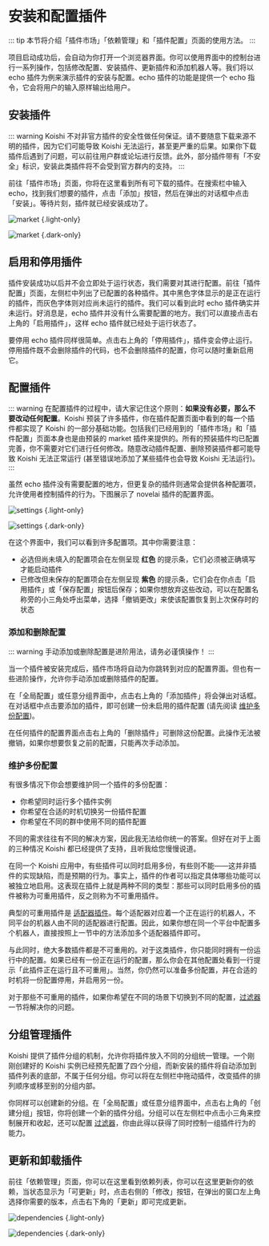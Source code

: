 # 安装和配置插件

::: tip
本节将介绍「插件市场」「依赖管理」和「插件配置」页面的使用方法。
:::

项目启动成功后，会自动为你打开一个浏览器界面。你可以使用界面中的控制台进行一系列操作，包括修改配置、安装插件、更新插件和添加机器人等。我们将以 echo 插件为例来演示插件的安装与配置。echo 插件的功能是提供一个 echo 指令，它会将用户的输入原样输出给用户。

## 安装插件

::: warning
Koishi 不对非官方插件的安全性做任何保证。请不要随意下载来源不明的插件，因为它们可能导致 Koishi 无法运行，甚至更严重的后果。如果你下载插件后遇到了问题，可以前往用户群或论坛进行反馈。此外，部分插件带有「不安全」标识，安装此类插件将不会受到官方群内的支持。
:::

前往「插件市场」页面，你将在这里看到所有可下载的插件。在搜索栏中输入 echo，找到我们想要的插件，点击「添加」按钮，然后在弹出的对话框中点击「安装」。等待片刻，插件就已经安装成功了。

![market](/manual/console/market_light.webp) {.light-only}

![market](/manual/console/market_dark.webp) {.dark-only}

## 启用和停用插件

插件安装成功以后并不会立即处于运行状态，我们需要对其进行配置。前往「插件配置」页面，左侧栏中列出了已配置的各种插件。其中黑色字体显示的是正在运行的插件，而灰色字体则对应尚未运行的插件。我们可以看到此时 echo 插件确实并未运行。好消息是，echo 插件并没有什么需要配置的地方。我们可以直接点击右上角的「启用插件」，这样 echo 插件就已经处于运行状态了。

<!-- echo -->

要停用 echo 插件同样很简单。点击右上角的「停用插件」，插件变会停止运行。停用插件既不会删除插件的代码，也不会删除插件的配置，你可以随时重新启用它。

## 配置插件

::: warning
在配置插件的过程中，请大家记住这个原则：**如果没有必要，那么不要改动任何配置**。Koishi 预装了许多插件，你在插件配置页面中看到的每一个插件都实现了 Koishi 的一部分基础功能。包括我们已经用到的「插件市场」和「插件配置」页面本身也是由预装的 market 插件来提供的。所有的预装插件均已配置完善，你不需要对它们进行任何修改。随意改动插件配置、删除预装插件都可能导致 Koishi 无法正常运行 (甚至错误地添加了某些插件也会导致 Koishi 无法运行)。
:::

虽然 echo 插件没有需要配置的地方，但更复杂的插件则通常会提供各种配置项，允许使用者控制插件的行为。下图展示了 novelai 插件的配置界面。

![settings](/manual/console/settings_light.webp) {.light-only}

![settings](/manual/console/settings_dark.webp) {.dark-only}

在这个界面中，我们可以看到许多配置项。其中你需要注意：

- 必选但尚未填入的配置项会在左侧呈现 <span style="font-weight: bold; color: var(--vp-c-red-light)">红色</span> 的提示条，它们必须被正确填写才能启动插件
- 已修改但未保存的配置项会在左侧呈现 <span style="font-weight: bold; color: var(--vp-c-brand)">紫色</span> 的提示条，它们会在你点击「启用插件」或「保存配置」按钮后保存；如果你想放弃这些改动，可以在配置名称旁的小三角处呼出菜单，选择「撤销更改」来使该配置恢复到上次保存时的状态

### 添加和删除配置

::: warning
手动添加或删除配置是进阶用法，请务必谨慎操作！
:::

当一个插件被安装完成后，插件市场将自动为你跳转到对应的配置界面。但也有一些进阶操作，允许你手动添加或删除插件的配置。

在「全局配置」或任意分组界面中，点击右上角的「添加插件」将会弹出对话框。在对话框中点击要添加的插件，即可创建一份未启用的插件配置 (请先阅读 [维护多份配置](#维护多份配置))。

在任何插件的配置界面点击右上角的「删除插件」可删除这份配置。此操作无法被撤销，如果你想要恢复之前的配置，只能再次手动添加。

### 维护多份配置

有很多情况下你会想要维护同一个插件的多份配置：

- 你希望同时运行多个插件实例
- 你希望在合适的时机切换另一份插件配置
- 你希望在不同的群中使用不同的插件配置

不同的需求往往有不同的解决方案，因此我无法给你统一的答案。但好在对于上面的三种情况 Koishi 都已经提供了支持，且听我给您慢慢说道。

在同一个 Koishi 应用中，有些插件可以同时启用多份，有些则不能——这并非插件的实现缺陷，而是预期的行为。事实上，插件的作者可以指定具体哪些功能可以被独立地启用。这表现在插件上就是两种不同的类型：那些可以同时启用多份的插件被称为可重用插件，反之则称为不可重用插件。

典型的可重用插件是 [适配器插件](./adapter.md)。每个适配器对应着一个正在运行的机器人，不同平台的机器人由不同的适配器进行配置。因此，如果你想在同一个平台中配置多个机器人，直接按照上一节中的方法添加多个适配器插件即可。

与此同时，绝大多数插件都是不可重用的。对于这类插件，你只能同时拥有一份运行中的配置。如果已经有一份正在运行的配置，那么你会在其他配置处看到一行提示「此插件正在运行且不可重用」。当然，你仍然可以准备多份配置，并在合适的时机将一份配置停用，并启用另一份。

对于那些不可重用的插件，如果你希望在不同的场景下切换到不同的配置，[过滤器](../recipe/filter.md) 一节将解决你的问题。

## 分组管理插件

Koishi 提供了插件分组的机制，允许你将插件放入不同的分组统一管理。一个刚刚创建好的 Koishi 实例已经预先配置了四个分组，而新安装的插件将自动添加到插件列表的底部，不属于任何分组。你可以将在左侧栏中拖动插件，改变插件的排列顺序或移至别的分组内部。

你同样可以创建新的分组。在「全局配置」或任意分组界面中，点击右上角的「创建分组」按钮，你将创建一个新的插件分组。分组可以在左侧栏中点击小三角来控制展开和收起，还可以配置 [过滤器](../recipe/filter.md)，你由此得以获得了同时控制一组插件行为的能力。

## 更新和卸载插件

前往「依赖管理」页面，你可以在这里看到依赖列表，你可以在这里更新你的依赖，当状态显示为「可更新」时，点击右侧的「修改」按钮，在弹出的窗口左上角选择你需要的版本，点击右下角的「更新」即可完成更新。

![dependencies](/manual/console/dependencies_light.webp) {.light-only}

![dependencies](/manual/console/dependencies_dark.webp) {.dark-only}
